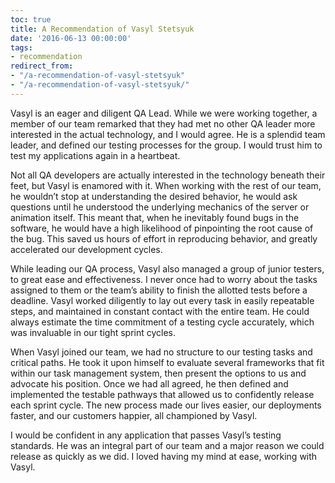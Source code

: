 ```yaml
---
toc: true
title: A Recommendation of Vasyl Stetsyuk
date: '2016-06-13 00:00:00'
tags:
- recommendation
redirect_from:
- "/a-recommendation-of-vasyl-stetsyuk"
- "/a-recommendation-of-vasyl-stetsyuk/"
---
```


Vasyl is an eager and diligent QA Lead. While we were working together, a member of our team remarked that they had met no other QA leader more interested in the actual technology, and I would agree. He is a splendid team leader, and defined our testing processes for the group. I would trust him to test my applications again in a heartbeat.

Not all QA developers are actually interested in the technology beneath their feet, but Vasyl is enamored with it. When working with the rest of our team, he wouldn’t stop at understanding the desired behavior, he would ask questions until he understood the underlying mechanics of the server or animation itself. This meant that, when he inevitably found bugs in the software, he would have a high likelihood of pinpointing the root cause of the bug. This saved us hours of effort in reproducing behavior, and greatly accelerated our development cycles.

While leading our QA process, Vasyl also managed a group of junior testers, to great ease and effectiveness. I never once had to worry about the tasks assigned to them or the team’s ability to finish the allotted tests before a deadline. Vasyl worked diligently to lay out every task in easily repeatable steps, and maintained in constant contact with the entire team. He could always estimate the time commitment of a testing cycle accurately, which was invaluable in our tight sprint cycles.

When Vasyl joined our team, we had no structure to our testing tasks and critical paths. He took it upon himself to evaluate several frameworks that fit within our task management system, then present the options to us and advocate his position. Once we had all agreed, he then defined and implemented the testable pathways that allowed us to confidently release each sprint cycle. The new process made our lives easier, our deployments faster, and our customers happier, all championed by Vasyl.

I would be confident in any application that passes Vasyl’s testing standards. He was an integral part of our team and a major reason we could release as quickly as we did. I loved having my mind at ease, working with Vasyl.

